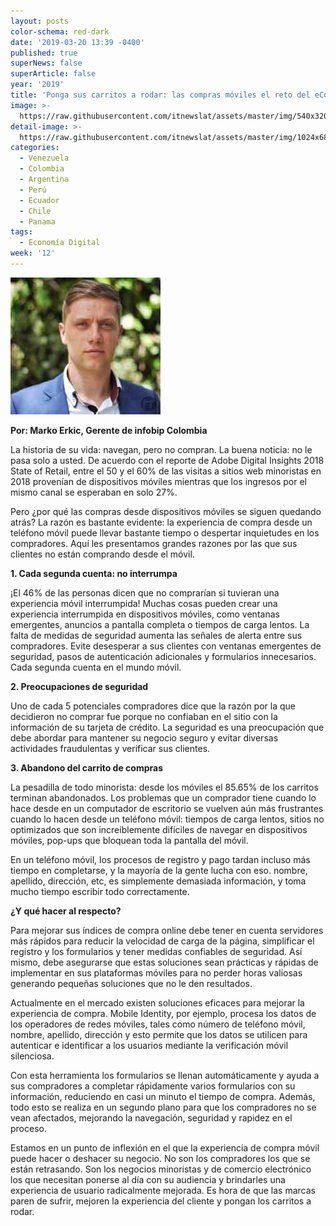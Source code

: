 ```yaml
---
layout: posts
color-schema: red-dark
date: '2019-03-20 13:39 -0400'
published: true
superNews: false
superArticle: false
year: '2019'
title: 'Ponga sus carritos a rodar: las compras móviles el reto del eCommerce'
image: >-
  https://raw.githubusercontent.com/itnewslat/assets/master/img/540x320/Carrito-p.jpg
detail-image: >-
  https://raw.githubusercontent.com/itnewslat/assets/master/img/1024x680/Carrito-g.jpg
categories:
  - Venezuela
  - Colombia
  - Argentina
  - Perú
  - Ecuador
  - Chile
  - Panama
tags:
  - Economía Digital
week: '12'
---
```

![](https://raw.githubusercontent.com/itnewslat/assets/master/img/300x300/Marko.jpg)

**Por: Marko Erkic, Gerente de infobip Colombia**

La historia de su vida: navegan, pero no compran.  La buena noticia: no le pasa solo a usted. De acuerdo con el reporte de Adobe Digital Insights 2018 State of Retail, entre el 50 y el 60% de las visitas a sitios web minoristas en 2018 provenían de dispositivos móviles mientras que los ingresos por el mismo canal se esperaban en solo 27%.

Pero ¿por qué las compras desde dispositivos móviles se siguen quedando atrás? La razón es bastante evidente: la experiencia de compra desde un teléfono móvil puede llevar bastante tiempo o despertar inquietudes en los compradores. Aquí les presentamos grandes razones por las que sus clientes no están comprando desde el móvil.

**1. Cada segunda cuenta: no interrumpa**

¡El 46% de las personas dicen que no comprarían si tuvieran una experiencia móvil interrumpida! Muchas cosas pueden crear una experiencia interrumpida en dispositivos móviles, como ventanas emergentes, anuncios a pantalla completa o tiempos de carga lentos. La falta de medidas de seguridad aumenta las señales de alerta entre sus compradores. Evite desesperar a sus clientes con ventanas emergentes de seguridad, pasos de autenticación adicionales y formularios innecesarios. Cada segunda cuenta en el mundo móvil.

**2. Preocupaciones de seguridad**

Uno de cada 5 potenciales compradores dice que la razón por la que decidieron no comprar fue porque no confiaban en el sitio con la información de su tarjeta de crédito. La seguridad es una preocupación que debe abordar para mantener su negocio seguro y evitar diversas actividades fraudulentas y verificar sus clientes.

**3. Abandono del carrito de compras**

La pesadilla de todo minorista: desde los móviles el 85.65% de los carritos terminan abandonados.  Los problemas que un comprador tiene cuando lo hace desde en un computador de escritorio se vuelven aún más frustrantes cuando lo hacen desde un teléfono móvil: tiempos de carga lentos, sitios no optimizados que son increíblemente difíciles de navegar en dispositivos móviles, pop-ups que bloquean toda la pantalla del móvil.

En un teléfono móvil, los procesos de registro y pago tardan incluso más tiempo en completarse, y la mayoría de la gente lucha con eso. nombre, apellido, dirección, etc, es simplemente demasiada información, y toma mucho tiempo escribir todo correctamente.

**¿Y qué hacer al respecto?**

Para mejorar sus índices de compra online debe tener en cuenta servidores más rápidos para reducir la velocidad de carga de la página, simplificar el registro y los formularios y tener medidas confiables de seguridad. Así mismo, debe asegurarse que estas soluciones sean prácticas y rápidas de implementar en sus plataformas móviles para no perder horas valiosas generando pequeñas soluciones que no le den resultados.

Actualmente en el mercado existen soluciones eficaces para mejorar la experiencia de compra. Mobile Identity, por ejemplo, procesa los datos de los operadores de redes móviles, tales como número de teléfono móvil, nombre, apellido, dirección y esto permite que los datos se utilicen para autenticar e identificar a los usuarios mediante la verificación móvil silenciosa. 

Con esta herramienta los formularios se llenan automáticamente y ayuda a sus compradores a completar rápidamente varios formularios con su información, reduciendo en casi un minuto el tiempo de compra. Además, todo esto se realiza en un segundo plano para que los compradores no se vean afectados, mejorando la navegación, seguridad y rapidez en el proceso.

Estamos en un punto de inflexión en el que la experiencia de compra móvil puede hacer o deshacer su negocio. No son los compradores los que se están retrasando. Son los negocios minoristas y de comercio electrónico los que necesitan ponerse al día con su audiencia y brindarles una experiencia de usuario radicalmente mejorada. Es hora de que las marcas paren de sufrir, mejoren la experiencia del cliente y pongan los carritos a rodar. 
